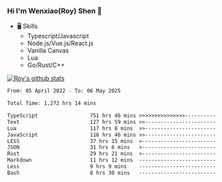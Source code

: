 ### Hi I'm Wenxiao(Roy) Shen 👋
- 🖥 Skills
  - Typescript/Javascript
  - Node.js/Vue.js/React.js
  - Vanilla Canvas
  - Lua
  - Go/Rust/C++

[![Roy's github stats](https://github-readme-stats.vercel.app/api?username=RoyShen12&show_icons=true&theme=radical&hide=prs,contribs)](https://github.com/anuraghazra/github-readme-stats)
<!--START_SECTION:waka-->

```txt
From: 05 April 2022 - To: 06 May 2025

Total Time: 1,272 hrs 14 mins

TypeScript                 751 hrs 46 mins >>>>>>>>>>>>>>>----------   58.70 %
Text                       127 hrs 59 mins >>-----------------------   09.99 %
Lua                        117 hrs 8 mins  >>-----------------------   09.15 %
JavaScript                 116 hrs 46 mins >>-----------------------   09.12 %
LESS                       37 hrs 15 mins  >------------------------   02.91 %
JSON                       31 hrs 6 mins   >------------------------   02.43 %
Rust                       29 hrs 21 mins  >------------------------   02.29 %
Markdown                   11 hrs 12 mins  -------------------------   00.88 %
Less                       9 hrs 9 mins    -------------------------   00.72 %
Bash                       8 hrs 30 mins   -------------------------   00.66 %
```

<!--END_SECTION:waka-->
